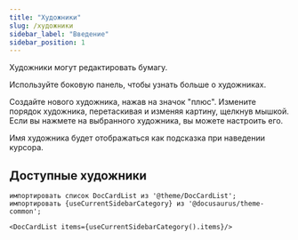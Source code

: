 ```yaml
---
title: "Художники"
slug: /художники
sidebar_label: "Введение"
sidebar_position: 1
---
```



Художники могут редактировать бумагу.

Используйте боковую панель, чтобы узнать больше о художниках.

Создайте нового художника, нажав на значок "плюс". Измените порядок художника, перетаскивая и изменяя картину, щелкнув мышкой. Если вы нажмете на выбранного художника, вы можете настроить его.

Имя художника будет отображаться как подсказка при наведении курсора.

## Доступные художники

```mdx-code-block
импортировать список DocCardList из '@theme/DocCardList';
импортировать {useCurrentSidebarCategory} из '@docusaurus/theme-common';

<DocCardList items={useCurrentSidebarCategory().items}/>
```
